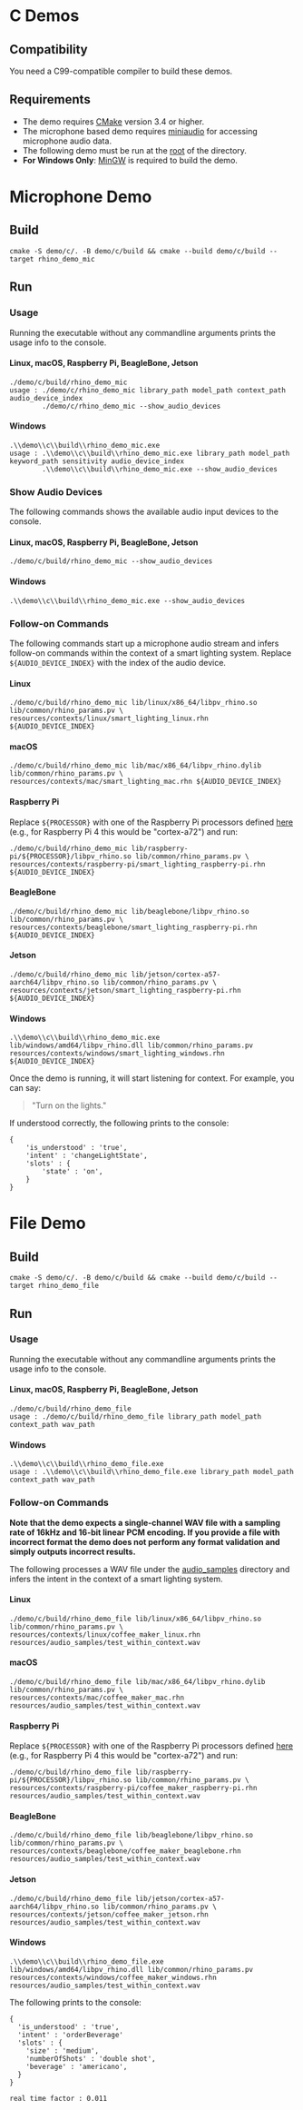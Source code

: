 # C Demos

## Compatibility

You need a C99-compatible compiler to build these demos.

## Requirements
- The demo requires [CMake](https://cmake.org/) version 3.4 or higher.
- The microphone based demo requires [miniaudio](https://github.com/mackron/miniaudio) for accessing microphone audio data.
- The following demo must be run at the [root](/../../) of the directory.
- **For Windows Only**: [MinGW](http://mingw-w64.org/doku.php) is required to build the demo.

# Microphone Demo

## Build

```console
cmake -S demo/c/. -B demo/c/build && cmake --build demo/c/build --target rhino_demo_mic
```

## Run

### Usage

Running the executable without any commandline arguments prints the usage info to the console.

#### Linux, macOS, Raspberry Pi, BeagleBone, Jetson

```console
./demo/c/build/rhino_demo_mic
usage : ./demo/c/rhino_demo_mic library_path model_path context_path audio_device_index
        ./demo/c/rhino_demo_mic --show_audio_devices
```

#### Windows

```console
.\\demo\\c\\build\\rhino_demo_mic.exe
usage : .\\demo\\c\\build\\rhino_demo_mic.exe library_path model_path keyword_path sensitivity audio_device_index
        .\\demo\\c\\build\\rhino_demo_mic.exe --show_audio_devices
```

### Show Audio Devices

The following commands shows the available audio input devices to the console.

#### Linux, macOS, Raspberry Pi, BeagleBone, Jetson

```console
./demo/c/build/rhino_demo_mic --show_audio_devices
```

#### Windows

```console
.\\demo\\c\\build\\rhino_demo_mic.exe --show_audio_devices
```

### Follow-on Commands

The following commands start up a microphone audio stream and infers follow-on commands within the context of a smart 
lighting system. Replace `${AUDIO_DEVICE_INDEX}` with the index of the audio device.

#### Linux

```console
./demo/c/build/rhino_demo_mic lib/linux/x86_64/libpv_rhino.so lib/common/rhino_params.pv \
resources/contexts/linux/smart_lighting_linux.rhn ${AUDIO_DEVICE_INDEX}
```
#### macOS

```console
./demo/c/build/rhino_demo_mic lib/mac/x86_64/libpv_rhino.dylib lib/common/rhino_params.pv \
resources/contexts/mac/smart_lighting_mac.rhn ${AUDIO_DEVICE_INDEX}
```

#### Raspberry Pi

Replace `${PROCESSOR}` with one of the Raspberry Pi processors defined [here](../../lib/raspberry-pi)
(e.g., for Raspberry Pi 4 this would be "cortex-a72") and run:

```console
./demo/c/build/rhino_demo_mic lib/raspberry-pi/${PROCESSOR}/libpv_rhino.so lib/common/rhino_params.pv \
resources/contexts/raspberry-pi/smart_lighting_raspberry-pi.rhn ${AUDIO_DEVICE_INDEX}
```

#### BeagleBone

```console
./demo/c/build/rhino_demo_mic lib/beaglebone/libpv_rhino.so lib/common/rhino_params.pv \
resources/contexts/beaglebone/smart_lighting_raspberry-pi.rhn ${AUDIO_DEVICE_INDEX}
```

#### Jetson

```console
./demo/c/build/rhino_demo_mic lib/jetson/cortex-a57-aarch64/libpv_rhino.so lib/common/rhino_params.pv \
resources/contexts/jetson/smart_lighting_raspberry-pi.rhn ${AUDIO_DEVICE_INDEX}
```

#### Windows

```console
.\\demo\\c\\build\\rhino_demo_mic.exe lib/windows/amd64/libpv_rhino.dll lib/common/rhino_params.pv resources/contexts/windows/smart_lighting_windows.rhn ${AUDIO_DEVICE_INDEX}
```

Once the demo is running, it will start listening for context. For example, you can say:

> "Turn on the lights."

If understood correctly, the following prints to the console:

```
{
    'is_understood' : 'true',
    'intent' : 'changeLightState',
    'slots' : {
        'state' : 'on',
    }
}
```

# File Demo

## Build

```console
cmake -S demo/c/. -B demo/c/build && cmake --build demo/c/build --target rhino_demo_file
```

## Run

### Usage

Running the executable without any commandline arguments prints the usage info to the console.

#### Linux, macOS, Raspberry Pi, BeagleBone, Jetson

```console
./demo/c/build/rhino_demo_file 
usage : ./demo/c/build/rhino_demo_file library_path model_path context_path wav_path
```

#### Windows

```console
.\\demo\\c\\build\\rhino_demo_file.exe
usage : .\\demo\\c\\build\\rhino_demo_file.exe library_path model_path context_path wav_path
```

### Follow-on Commands

**Note that the demo expects a single-channel WAV file with a sampling rate of 16kHz and 16-bit linear PCM encoding. If you
provide a file with incorrect format the demo does not perform any format validation and simply outputs incorrect results.**

The following processes a WAV file under the [audio_samples](/resources/audio_samples/) directory and infers the intent 
in the context of a smart lighting system.

#### Linux

```console
./demo/c/build/rhino_demo_file lib/linux/x86_64/libpv_rhino.so lib/common/rhino_params.pv \
resources/contexts/linux/coffee_maker_linux.rhn resources/audio_samples/test_within_context.wav 
```

#### macOS

```console
./demo/c/build/rhino_demo_file lib/mac/x86_64/libpv_rhino.dylib lib/common/rhino_params.pv \
resources/contexts/mac/coffee_maker_mac.rhn resources/audio_samples/test_within_context.wav 
```

#### Raspberry Pi

Replace `${PROCESSOR}` with one of the Raspberry Pi processors defined [here](../../lib/raspberry-pi)
(e.g., for Raspberry Pi 4 this would be "cortex-a72") and run:

```console
./demo/c/build/rhino_demo_file lib/raspberry-pi/${PROCESSOR}/libpv_rhino.so lib/common/rhino_params.pv \
resources/contexts/raspberry-pi/coffee_maker_raspberry-pi.rhn resources/audio_samples/test_within_context.wav 
```

#### BeagleBone

```console
./demo/c/build/rhino_demo_file lib/beaglebone/libpv_rhino.so lib/common/rhino_params.pv \
resources/contexts/beaglebone/coffee_maker_beaglebone.rhn resources/audio_samples/test_within_context.wav 
```

#### Jetson

```console
./demo/c/build/rhino_demo_file lib/jetson/cortex-a57-aarch64/libpv_rhino.so lib/common/rhino_params.pv \
resources/contexts/jetson/coffee_maker_jetson.rhn resources/audio_samples/test_within_context.wav 
```

#### Windows

```console
.\\demo\\c\\build\\rhino_demo_file.exe lib/windows/amd64/libpv_rhino.dll lib/common/rhino_params.pv resources/contexts/windows/coffee_maker_windows.rhn resources/audio_samples/test_within_context.wav
```

The following prints to the console:

```console
{
  'is_understood' : 'true',
  'intent' : 'orderBeverage'
  'slots' : {
    'size' : 'medium',
    'numberOfShots' : 'double shot',
    'beverage' : 'americano',
  }
}

real time factor : 0.011
```
